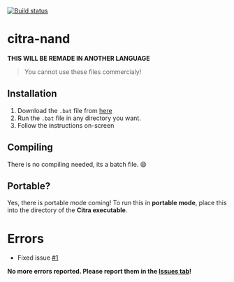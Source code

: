 [![Build status](https://ci.appveyor.com/api/projects/status/549spg1gnyv8rdw0?svg=true)](https://ci.appveyor.com/project/ronaldgameking/citra-nand)
# citra-nand
**THIS WILL BE REMADE IN ANOTHER LANGUAGE**
> You cannot use these files commercialy!
## Installation
1. Download the `.bat` file from [here](https://github.com/ronaldgameking/citra-nand/releases)
2. Run the `.bat` file in any directory you want.
3. Follow the instructions on-screen
## Compiling
There is no compiling needed, its a batch file.  :smile:
## Portable?
Yes, there is portable mode coming!
To run this in **portable mode**, place this into the directory of the **Citra executable**.
# Errors
* Fixed issue [#1](https://github.com/ronaldgameking/citra-nand/issues/1)

**No more errors reported. Please report them in the [Issues tab](https://github.com/ronaldgameking/citra-nand/issues)!**
